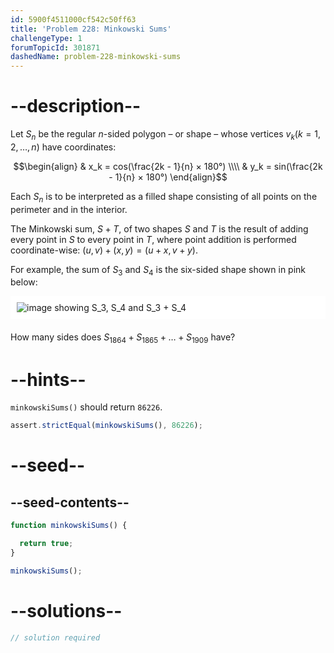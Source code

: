 ```yaml
---
id: 5900f4511000cf542c50ff63
title: 'Problem 228: Minkowski Sums'
challengeType: 1
forumTopicId: 301871
dashedName: problem-228-minkowski-sums
---
```


# --description--

Let $S_n$ be the regular $n$-sided polygon – or shape – whose vertices $v_k (k = 1, 2, \ldots, n)$ have coordinates:

$$\begin{align}
  & x_k = cos(\frac{2k - 1}{n} × 180°) \\\\
  & y_k = sin(\frac{2k - 1}{n} × 180°)
\end{align}$$

Each $S_n$ is to be interpreted as a filled shape consisting of all points on the perimeter and in the interior.

The Minkowski sum, $S + T$, of two shapes $S$ and $T$ is the result of adding every point in $S$ to every point in $T$, where point addition is performed coordinate-wise: $(u, v) + (x, y) = (u + x, v + y)$.

For example, the sum of $S_3$ and $S_4$ is the six-sided shape shown in pink below:

<img alt="image showing S_3, S_4 and S_3 + S_4" src="https://cdn.freecodecamp.org/curriculum/project-euler/minkowski-sums.png" style="background-color: white; padding: 10px; display: block; margin-right: auto; margin-left: auto; margin-bottom: 1.2rem;">

How many sides does $S_{1864} + S_{1865} + \ldots + S_{1909}$ have?

# --hints--

`minkowskiSums()` should return `86226`.

```js
assert.strictEqual(minkowskiSums(), 86226);
```

# --seed--

## --seed-contents--

```js
function minkowskiSums() {

  return true;
}

minkowskiSums();
```

# --solutions--

```js
// solution required
```
